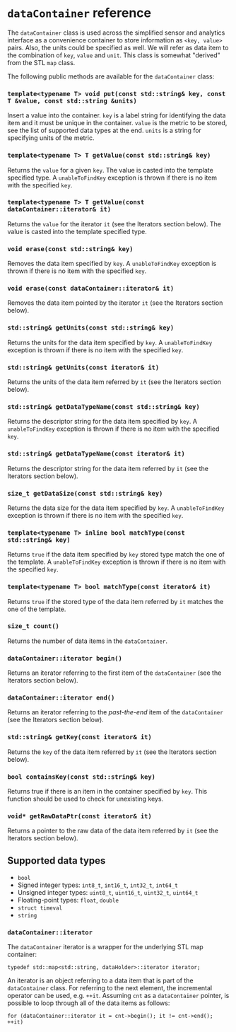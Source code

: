 # `dataContainer` reference
The `dataContainer` class is used across the simplified sensor and analytics interface as a convenience container to store information as `<key, value>` pairs. Also, the units could be specified as well. We will refer as data item to the combination of `key`, `value` and `unit`. This class is somewhat "derived" from the STL `map` class.

The following public methods are available for the `dataContainer` class:

### `template<typename T> void put(const std::string& key, const T &value, const std::string &units)`

Insert a value into the container. `key` is a label string for identifying the data item and it must be unique in the container. `value` is the metric to be stored, see the list of supported data types at the end. `units` is a string for specifying units of the metric.

### `template<typename T> T getValue(const std::string& key)`
Returns the `value` for a given `key`. The value is casted into the template specified type. A `unableToFindKey` exception is thrown if there is no item with the specified `key`.

### `template<typename T> T getValue(const dataContainer::iterator& it)`
Returns the `value` for the iterator `it` (see the Iterators section below). The value is casted into the template specified type.

### `void erase(const std::string& key)`
Removes the data item specified by `key`. A `unableToFindKey` exception is thrown if there is no item with the specified `key`.

### `void erase(const dataContainer::iterator& it)`
Removes the data item pointed by the iterator `it` (see the Iterators section below).

### `std::string& getUnits(const std::string& key)`
Returns the units for the data item specified by `key`. A `unableToFindKey` exception is thrown if there is no item with the specified `key`.

### `std::string& getUnits(const iterator& it)`
Returns the units of the data item referred by `it` (see the Iterators section below).

### `std::string& getDataTypeName(const std::string& key)`
Returns the descriptor string for the data item specified by `key`. A `unableToFindKey` exception is thrown if there is no item with the specified `key`.

### `std::string& getDataTypeName(const iterator& it)`
Returns the descriptor string for the data item referred by `it` (see the Iterators section below).

### `size_t getDataSize(const std::string& key)`
Returns the data size for the data item specified by `key`. A `unableToFindKey` exception is thrown if there is no item with the specified `key`.

### `template<typename T> inline bool matchType(const std::string& key)`
Returns `true` if the data item specified by `key` stored type match the one of the template. A `unableToFindKey` exception is thrown if there is no item with the specified `key`.

### `template<typename T> bool matchType(const iterator& it)`
Returns `true` if the stored type of the data item referred by `it` matches the one of the template.

### `size_t count()`
Returns the number of data items in the `dataContainer`.

### `dataContainer::iterator begin()`
Returns an iterator referring to the first item of the `dataContainer` (see the Iterators section below).

### `dataContainer::iterator end()`
Returns an iterator referring to the _past-the-end_ item of the `dataContainer` (see the Iterators section below).

### `std::string& getKey(const iterator& it)`
Returns the `key` of the data item referred by `it` (see the Iterators section below).

### `bool containsKey(const std::string& key)`
Returns true if there is an item in the container specified by `key`. This function should be used to check for unexisting keys.

### `void* getRawDataPtr(const iterator& it)`
Returns a pointer to the raw data of the data item referred by `it` (see the Iterators section below).

## Supported data types
* `bool`
* Signed integer types: `int8_t`, `int16_t`, `int32_t`, `int64_t`
* Unsigned integer types: `uint8_t`, `uint16_t`, `uint32_t`, `uint64_t`
* Floating-point types: `float`, `double`
* `struct timeval`
* `string`

### `dataContainer::iterator`
The `dataContainer` iterator is a wrapper for the underlying STL map container:
```
typedef std::map<std::string, dataHolder>::iterator iterator;
```

An iterator is an object referring to a data item that is part of the `dataContainer` class. For referring to the next element, the incremental operator can be used, e.g. `++it`. Assuming `cnt` as a `dataContainer` pointer, is possible to loop through all of the data items as follows:
```
for (dataContainer::iterator it = cnt->begin(); it != cnt->end(); ++it)
```